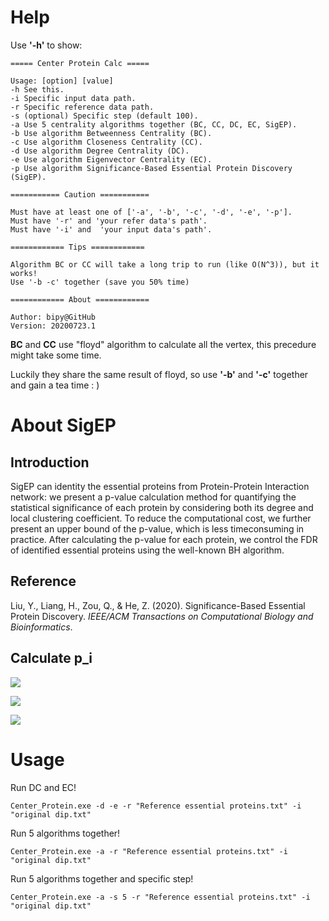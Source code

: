 # Help

Use **'-h'** to show:

```
===== Center Protein Calc =====

Usage: [option] [value]
-h See this.
-i Specific input data path.
-r Specific reference data path.
-s (optional) Specific step (default 100).
-a Use 5 centrality algorithms together (BC, CC, DC, EC, SigEP).
-b Use algorithm Betweenness Centrality (BC).
-c Use algorithm Closeness Centrality (CC).
-d Use algorithm Degree Centrality (DC).
-e Use algorithm Eigenvector Centrality (EC).
-p Use algorithm Significance-Based Essential Protein Discovery (SigEP).

=========== Caution ===========

Must have at least one of ['-a', '-b', '-c', '-d', '-e', '-p'].
Must have '-r' and 'your refer data's path'.
Must have '-i' and  'your input data's path'.

============ Tips ============

Algorithm BC or CC will take a long trip to run (like O(N^3)), but it works!
Use '-b -c' together (save you 50% time)

============ About ============

Author: bipy@GitHub
Version: 20200723.1
```

**BC** and **CC** use "floyd" algorithm to calculate all the vertex, this precedure might take some time.

Luckily they share the same result of floyd, so use **'-b'** and **'-c'** together and gain a tea time : )

# About SigEP

## Introduction

SigEP can identity the essential proteins from Protein-Protein Interaction network: we present a p-value calculation method for quantifying the statistical significance of each protein by considering both its degree and local clustering coefficient. To reduce the computational cost, we further present an upper bound of the p-value, which is less timeconsuming in practice. After calculating the p-value for each protein, we control the FDR of identified essential proteins using the well-known BH algorithm.

## Reference

Liu, Y., Liang, H., Zou, Q., & He, Z. (2020). Significance-Based Essential Protein Discovery. *IEEE/ACM Transactions on Computational Biology and Bioinformatics*.

## Calculate p_i

![](https://cdn.jsdelivr.net/gh/bipy/CDN@master/repo/Essential-Proteins/p.png)

![](https://cdn.jsdelivr.net/gh/bipy/CDN@master/repo/Essential-Proteins/c.png)

![](https://cdn.jsdelivr.net/gh/bipy/CDN@master/repo/Essential-Proteins/beta.png)



# Usage

Run DC and EC!

```shell
Center_Protein.exe -d -e -r "Reference essential proteins.txt" -i "original dip.txt"
```

Run 5 algorithms together!

```shell
Center_Protein.exe -a -r "Reference essential proteins.txt" -i "original dip.txt"
```

Run 5 algorithms together and specific step!

```shell
Center_Protein.exe -a -s 5 -r "Reference essential proteins.txt" -i "original dip.txt"
```

